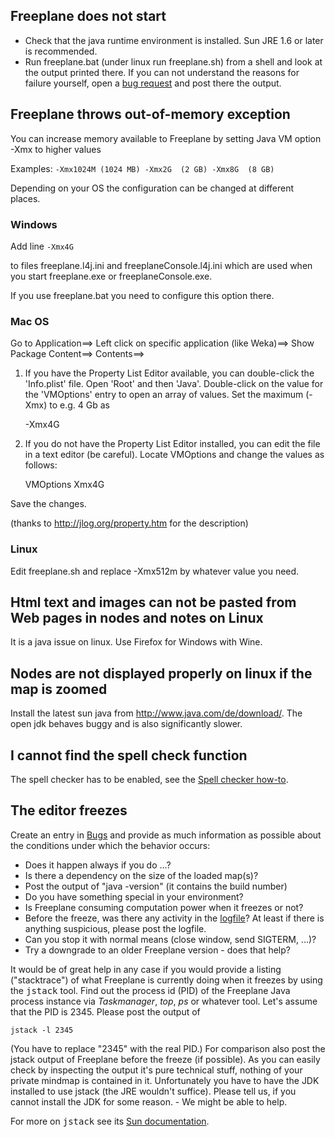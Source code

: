## Freeplane does not start

* Check that the java runtime environment is installed. Sun JRE 1.6 or later is recommended.
* Run freeplane.bat (under linux run freeplane.sh) from a shell and look at the output printed there.
If you can not understand the reasons for failure yourself, open a [bug request](https://sourceforge.net/apps/mantisbt/freeplane/set_project.php?project_id=1&make_default=false&ref=bug_report_page.php) and post there the output.

## Freeplane throws out-of-memory exception

You can increase memory available to Freeplane by setting Java VM option -Xmx to higher values

Examples:
`
-Xmx1024M (1024 MB)
-Xmx2G  (2 GB)
-Xmx8G  (8 GB)
`

Depending on your OS the configuration can be changed at different places.
### Windows
Add line
`
-Xmx4G
`

to files freeplane.l4j.ini and freeplaneConsole.l4j.ini which are used when you start freeplane.exe or freeplaneConsole.exe.

If you use freeplane.bat you need to configure this option there. 

### Mac OS
Go to Application==> Left click on specific application (like Weka)==> Show Package Content==> Contents==>

1) If you have the Property List Editor available, you can double-click the 'Info.plist' file. Open 'Root' and then 'Java'. Double-click on the value for the 'VMOptions' entry to open an array of values. Set the maximum (-Xmx) to e.g. 4 Gb as

    -Xmx4G

2) If you do not have the Property List Editor installed, you can edit the file in a text editor (be careful). Locate <key>VMOptions</key> and change the values as follows:

    <key>VMOptions</key>
    <array>
    <string>Xmx4G</string>
    </array>

Save the changes.

(thanks to http://jlog.org/property.htm for the description) 

### Linux

Edit freeplane.sh and replace -Xmx512m by whatever value you need.

## Html text and images can not be pasted from Web pages in nodes and notes on Linux
It is a java issue on linux. Use Firefox for Windows with Wine.

## Nodes are not displayed properly on linux if the map is zoomed
Install the latest sun java from http://www.java.com/de/download/. The open jdk behaves buggy and is also significantly slower.

## I cannot find the spell check function
The spell checker has to be enabled, see the [Spell checker how-to](/docs/#/user-documentation/Spell_checker ':ignore').

## The editor freezes
Create an entry in [Bugs](https://sourceforge.net/p/freeplane/bugs/) and provide as much information as possible about the conditions under which the behavior occurs:

* Does it happen always if you do ...?
* Is there a dependency on the size of the loaded map(s)?
* Post the output of "java -version" (it contains the build number)
* Do you have something special in your environment?
* Is Freeplane consuming computation power when it freezes or not?
* Before the freeze, was there any activity in the [logfile](FAQ.md)? At least if there is anything suspicious, please post the logfile.
* Can you stop it with normal means (close window, send SIGTERM, ...)?
* Try a downgrade to an older Freeplane version - does that help?

It would be of great help in any case if you would provide a listing ("stacktrace") of what Freeplane is currently doing when it freezes by using the <tt>jstack</tt> tool. Find out the process id (PID) of the Freeplane Java process instance via *Taskmanager*, *top*, *ps* or whatever tool. Let's assume that the PID is 2345. Please post the output of

    jstack -l 2345

(You have to replace "2345" with the real PID.) For comparison also post the jstack output of Freeplane before the freeze (if possible). As you can easily check by inspecting the output it's pure technical stuff, nothing of your private mindmap is contained in it. Unfortunately you have to have the JDK installed to use jstack (the JRE wouldn't suffice). Please tell us, if you cannot install the JDK for some reason. - We might be able to help.

For more on <tt>jstack</tt> see its [Sun documentation](http://java.sun.com/javase/6/docs/technotes/tools/share/jstack.html).


<!-- ({Category:Documentation}) ({Category:Needs_Updating}) -->

